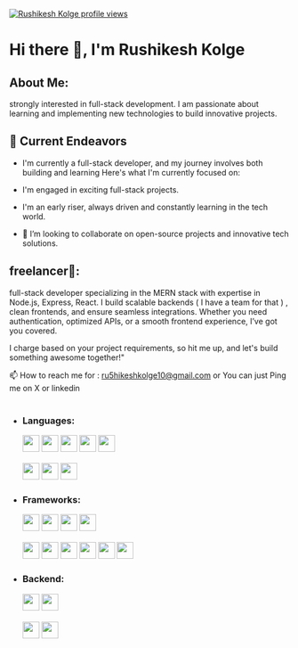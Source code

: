  [![Rushikesh Kolge profile views](https://u8views.com/api/v1/github/profiles/124882090/views/total-count.svg)](https://u8views.com/github/ru5hikesh)

# Hi there 👋, I'm Rushikesh Kolge 

## About Me:

strongly interested in full-stack development. I am passionate about learning and implementing new technologies to build innovative projects.

## 🔭 Current Endeavors
- I'm currently a full-stack developer, and my journey involves both building and learning Here's what I'm currently focused on:

- I'm engaged in exciting full-stack projects.

- I'm an early riser, always driven and constantly learning in the tech world.
                                                                                                                                                                                                       
- 👯 I’m looking to collaborate on open-source projects and innovative tech solutions.                                                                                                       

## freelancer👯:
 full-stack developer specializing in the MERN stack with expertise in Node.js, Express, React. I build scalable backends ( I have a team for that ) , clean frontends, and ensure seamless integrations.
 Whether you need authentication, optimized APIs, or a smooth frontend experience, I’ve got you covered.

I charge based on your project requirements, so hit me up, and let's build something awesome together!"

📫 How to reach me for :  ru5hikeshkolge10@gmail.com 
or You can just Ping me on X or linkedin 
<br></br>

- ### Languages:
  
  <code><img height="30" src="https://img.shields.io/badge/JavaScript-323330?style=for-the-badge&logo=javascript&logoColor=F7DF1E"></code>
  <code><img height="30" src="https://img.shields.io/badge/TypeScript-007ACC?style=for-the-badge&logo=typescript&logoColor=white"></code>
  <code><img height="30" src="https://img.shields.io/badge/CSS3-1572B6?style=for-the-badge&logo=css3&logoColor=white"></code>
  <code><img height="30" src="https://img.shields.io/badge/HTML5-E34F26?style=for-the-badge&logo=html5&logoColor=white"></code>
  <code><img height="30" src="https://img.shields.io/badge/json-5E5C5C?style=for-the-badge&logo=json&logoColor=white"></code>
  <br></br>
  <code><img height="30" src="https://img.shields.io/badge/Python-FFD43B?style=for-the-badge&logo=python&logoColor=blue"></code>
  <code><img height="30" src="https://img.shields.io/badge/C-00599C?style=for-the-badge&logo=c&logoColor=white"></code>
  <code><img height="30" src="https://img.shields.io/badge/C%2B%2B-00599C?style=for-the-badge&logo=c%2B%2B&logoColor=white"></code>

- ### Frameworks:

  <code><img height="30" src="https://img.shields.io/badge/React-20232A?style=for-the-badge&logo=react&logoColor=61DAFB"></code>
  <code><img height="30" src="https://img.shields.io/badge/Node.js-339933?style=for-the-badge&logo=nodedotjs&logoColor=white"></code>
  <code><img height="30" src="https://img.shields.io/badge/next.js-000000?style=for-the-badge&logo=nextdotjs&logoColor=white"></code>
  <code><img height="30" src="https://img.shields.io/badge/Tailwind_CSS-38B2AC?style=for-the-badge&logo=tailwind-css&logoColor=white"></code>
  <br></br>
  <code><img height="30" src="https://img.shields.io/badge/shadcn/ui-000000?style=for-the-badge&logo=shadcnui&logoColor=white"></code>
  <code><img height="30" src="https://img.shields.io/badge/Bootstrap-563D7C?style=for-the-badge&logo=bootstrap&logoColor=white"></code>
  <code><img height="30" src="https://img.shields.io/badge/Django-171717?style=for-the-badge&logo=Django&logoColor=white"></code>
  <code><img height="30" src="https://img.shields.io/badge/Aceternity_UI-000000?style=for-the-  badge&logo=data:image/svg+xml;base64,PHN2ZyB4bWxucz0iaHR0cDovL3d3dy53My5vcmcvMjAwMC9zdmciIHdpZHRoPSIyNCIgaGVpZ2h0PSIyNCIgdmlld0JveD0iMCAwIDI0IDI0IiBmaWxsPSJub25lIiBzdHJva2U9ImN1cnJlbnRDb2xvciIgc3Ryb2tlLXdpZHRoPSIyIiBzdHJva2UtbGluZWNhcD0icm91bmQiIHN0cm9rZS1saW5lam9pbj0icm91bmQiPjxjaXJjbGUgY3g9IjEyIiBjeT0iMTIiIHI9IjEwIi8+PC9zdmc+&logoColor=white"></code>
  <code><img height="30" src="https://img.shields.io/badge/AWS%20Amplify-FF9900?style=for-the-badge&logo=aws-amplify&logoColor=white"></code>
  <code><img height="30" src="https://img.shields.io/badge/Redux-593D88?style=for-the-badge&logo=redux&logoColor=white"></code>
  
- ### Backend:

  <code><img height="30" src="https://img.shields.io/badge/MongoDB-4EA94B?style=for-the-badge&logo=mongodb&logoColor=white"></code>
  <code><img height="30" src="https://img.shields.io/badge/Express.js-000000?style=for-the-badge&logo=express&logoColor=white"></code>
  <br></br>
  <code><img height="30" src="https://img.shields.io/badge/JWT-000000?style=for-the-badge&logo=JSON%20web%20tokens&logoColor=white"></code>
  <code><img height="30" src="https://img.shields.io/badge/PostgreSQL-316192?style=for-the-badge&logo=postgresql&logoColor=white"></code>

  <br></br>



